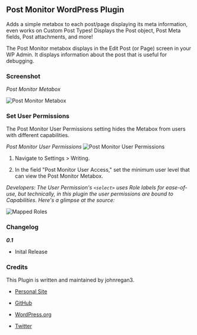 ## Post Monitor WordPress Plugin ##

Adds a simple metabox to each post/page displaying its meta information, even works on Custom Post Types!  Displays the Post object, 
Post Meta fields, Post attachments, and more!

The Post Monitor metabox displays in the Edit Post (or Page) screen in your WP Admin.  It displays information about the post that is useful for debugging.

### Screenshot ###

_Post Monitor Metabox_

![Post Monitor Metabox](https://raw.github.com/johnregan3/post-monitor/master/assets/screenshot-01.png "Post Monitor Metabox")

### Set User Permissions ###

The Post Monitor User Permissions setting hides the Metabox from users with different capabilities.

_Post Monitor User Permissions_
![Post Monitor User Permissions](https://raw.github.com/johnregan3/post-monitor/master/assets/screenshot-02.png "Post Monitor User Permissions")

1.  Navigate to Settings > Writing.

2.  In the field "Post Monitor User Access," set the minimum user level that can view the Post Monitor Metabox.

_Developers:  The User Permission's <code>&lt;select&gt;</code> uses Role labels for ease-of-use, but technically, in this plugin the user permissions are bound to Capabilities.  Here's a glimpse at the source:_

![Mapped Roles](https://raw.github.com/johnregan3/post-monitor/master/assets/screenshot-03.png "Mapped Roles")

### Changelog ###

***0.1***
* Inital Release

### Credits ###

This Plugin is written and maintained by johnregan3.

* [Personal Site](http://johnregan3.com)

* [GitHub](https://github.com/johnregan3)

* [WordPress.org](http://profiles.wordpress.org/johnregan3)

* [Twitter](https://twitter.com/johnregan3)